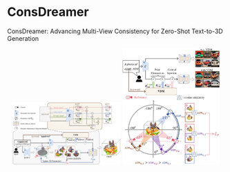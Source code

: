 # ConsDreamer
ConsDreamer: Advancing Multi-View Consistency for Zero-Shot Text-to-3D Generation
<div align="center">
  <img src="resources/total_pipeline.png" width="50%" />
  <img src="resources/pipeline2.png" width="45%" /> 
</div>
